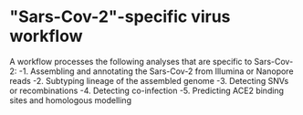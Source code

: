 # "Sars-Cov-2"-specific virus workflow

A workflow processes the following analyses that are specific to Sars-Cov-2:
    -1. Assembling and annotating the Sars-Cov-2 from Illumina or Nanopore reads
    -2. Subtyping lineage of the assembled genome
    -3. Detecting SNVs or recombinations
    -4. Detecting co-infection 
    -5. Predicting ACE2 binding sites and homologous modelling
